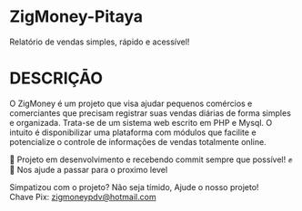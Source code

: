 # ZigMoney-Pitaya
Relatório de vendas simples, rápido e acessível!

# DESCRIÇĀO

<p>
O ZigMoney é um projeto que visa ajudar pequenos comércios e comerciantes que precisam registrar suas vendas diárias de forma simples e organizada. Trata-se de um sistema web escrito em PHP e Mysql. O intuito é disponibilizar uma plataforma com módulos que facilite e potencialize o controle de informações de vendas totalmente online.
</p>

<p>
🚧 Projeto em desenvolvimento e recebendo commit sempre que possível! ✊ <br>
🚀 Nos ajude a passar para o proximo level
</p>

Simpatizou com o projeto? Não seja tímido, Ajude o nosso projeto! <br>
Chave Pix: zigmoneypdv@hotmail.com

